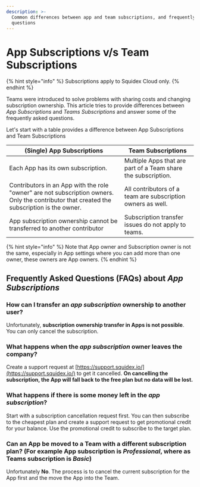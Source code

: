 ```yaml
---
description: >-
  Common differences between app and team subscriptions, and frequently asked
  questions
---
```


# App Subscriptions v/s Team Subscriptions

{% hint style="info" %}
Subscriptions apply to Squidex Cloud only.
{% endhint %}

Teams were introduced to solve problems with sharing costs and changing subscription ownership. This article tries to provide differences between _App Subscriptions_ and _Teams Subscriptions_ and answer some of the frequently asked questions. &#x20;

Let's start with a table provides a difference between App Subscriptions and Team Subscriptions

| (Single) App Subscriptions                                                                                                                 | Team Subscriptions                                            |
| ------------------------------------------------------------------------------------------------------------------------------------------ | ------------------------------------------------------------- |
| Each App has its own subscription.                                                                                                         | Multiple Apps that are part of a Team share the subscription. |
| Contributors in an App with the role "owner" are not subscription owners. Only the contributor that created the subscription is the owner. | All contributors of a team are subscription owners as well.   |
| App subscription ownership cannot be transferred to another contributor                                                                    | Subscription transfer issues do not apply to teams.           |

{% hint style="info" %}
Note that App owner and Subscription owner is not the same, especially in App settings where you can add more than one owner, these owners are App owners.&#x20;
{% endhint %}

## Frequently Asked Questions (FAQs) about _App Subscriptions_

### How can I transfer an _app subscription_ ownership to another user?

Unfortunately, **subscription ownership transfer in Apps is not possible**. You can only cancel the subscription.

### What happens when the _app subscription_ owner leaves the company?

Create a support request at [https://support.squidex.io/](https://support.squidex.io/) to get it cancelled. **On cancelling the subscription, the App will fall back to the free plan but no data will be lost.**&#x20;

### What happens if there is some money left in the _app subscription_?

Start with a subscription cancellation request first. You can then subscribe to the cheapest plan and create a support request to get promotional credit for your balance. Use the promotional credit to subscribe to the target plan.

### Can an App be moved to a Team with a different subscription plan? (For example App subscription is _Professional_, where as Teams subscription is _Basic_)

Unfortunately **No**. The process is to cancel the current subscription for the App first and the move the App into the Team.

